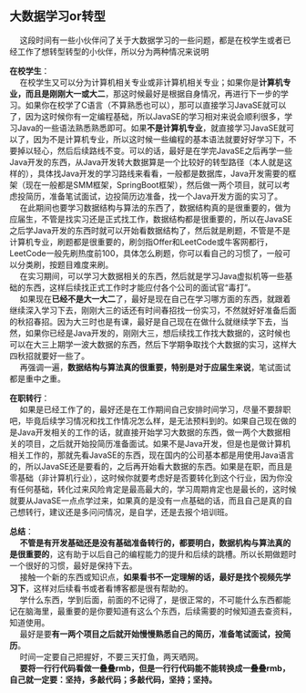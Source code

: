 大数据学习or转型
---
&emsp; 这段时间有一些小伙伴问了关于大数据学习的一些问题，都是在校学生或者已经工作了想转型转型的小伙伴，所以分为两种情况来说明  

**在校学生**：  
&emsp; 在校学生又可以分为计算机相关专业或非计算机相关专业；如果你是**计算机专业，而且是刚刚大一或大二**，那这时候最好是根据自身情况，再进行下一步的学习。如果你在校学了C语言（不算熟悉也可以），那可以直接学习JavaSE就可以了，因为这时候你有一定编程基础，所以JavaSE的学习相对来说会顺利很多，学习Java的一些语法熟悉熟悉即可。如果**不是计算机专业**，就直接学习JavaSE就可以了，因为不是计算机专业，所以这时候一些编程的基本语法就要好好学习下，不要掉以轻心，然后后续路线不变。可以的话，最好是在学完JavaSE之后再学一些Java开发的东西，从Java开发转大数据算是一个比较好的转型路径（本人就是这样的），具体找Java开发的学习路线来看看，一般都是数据库，Java开发需要的框架（现在一般都是SMM框架，SpringBoot框架），然后做一两个项目，就可以考虑投简历，准备笔试面试，边投简历边准备，找一个Java开发方面的实习了。  
&emsp; 在此期间也要学习数据结构与算法的东西了，数据结构真的是很重要的，做为应届生，不管是找实习还是正式找工作，数据结构都是很重要的，所以在JavaSE之后学Java开发的东西时就可以开始看数据结构了，然后就是刷题，不管是不是计算机专业，刷题都是很重要的，刷剑指Offer和LeetCode或牛客网都行，LeetCode一般先刷热度前100，具体怎么刷题，你可以看自己的习惯了，一般可以分类刷，按题目难度来刷。  
&emsp; 在实习期间，可以学习大数据相关的东西，然后就是学习Java虚拟机等一些基础的东西，这样后续找正式工作时才能应付各个公司的面试官“毒打”。  
&emsp; 如果现在**已经不是大一大二**了，最好是现在自己在学习哪方面的东西，就跟着继续深入学习下去，刚刚大三的话还有时间春招找一份实习，不然就好好准备后面的秋招春招。因为大三时也是有课，最好是自己现在在做什么就继续学下去，当然，如果你已经是Java开发的，刚刚大三，想后续找工作找大数据的，这时候也可以在大三上期学一波大数据的东西，然后下学期争取找个大数据的实习，这样大四秋招就要好一些了。  
&emsp; 再强调一遍，**数据结构与算法真的很重要，特别是对于应届生来说**，笔试面试都是重中之重。   
  
**在职转行**：  
&emsp; 如果是已经工作了的，最好还是在工作期间自己安排时间学习，尽量不要辞职吧，毕竟后续学习情况和找工作情况怎么样，是无法预料到的。如果自己现在做的是Java开发相关的工作的话，就直接开始学习大数据的东西，做一两个大数据相关的项目，之后就开始投简历准备面试。如果不是Java开发，但是也是做计算机相关工作的，那就先看JavaSE的东西，现在国内的公司基本都是用使用Java语言的，所以JavaSE还是要看的，之后再开始看大数据的东西。如果是在职，而且是零基础（非计算机行业），这时候你就要考虑好是否要转化到这个行业，因为你没有任何基础，转化过来风险肯定是最高最大的，学习周期肯定也是最长的，这时候就要从JavaSE一点点学过来，如果真的是没有一点基础的话，而且自己是真的自己想转行，建议还是多问问情况，是自学，还是去报个培训班。   

**总结**：   
&emsp; **不管是有开发基础还是没有基础准备转行的，都要明白，数据机构与算法真的是很重要的**，这有助于以后自己的编程能力的提升和后续的跳槽。所以长期做题时一个很好的习惯，最好是保持下去。   
&emsp; 接触一个新的东西或知识点，**如果看书不一定理解的话，最好是找个视频先学习下**，这样对后续看书或者看博客都是很有帮助的。   
&emsp; 学什么东西，学到后面，前面的不记得了，是很正常的，不可能什么东西都能记在脑海里，最重要的是你要知道有这么个东西，后续需要的时候知道去查资料，知道使用。   
&emsp; 最好是要**有一两个项目之后就开始慢慢熟悉自己的简历，准备笔试面试，投简历**。  
&emsp; 时间一定要自己把握好，不要三天打鱼，两天晒网。   
&emsp; **要将一行行代码看做一叠叠rmb，但是一行行代码能不能转换成一叠叠rmb，自己就一定要：坚持，多敲代码；多敲代码，坚持；坚持。**   








